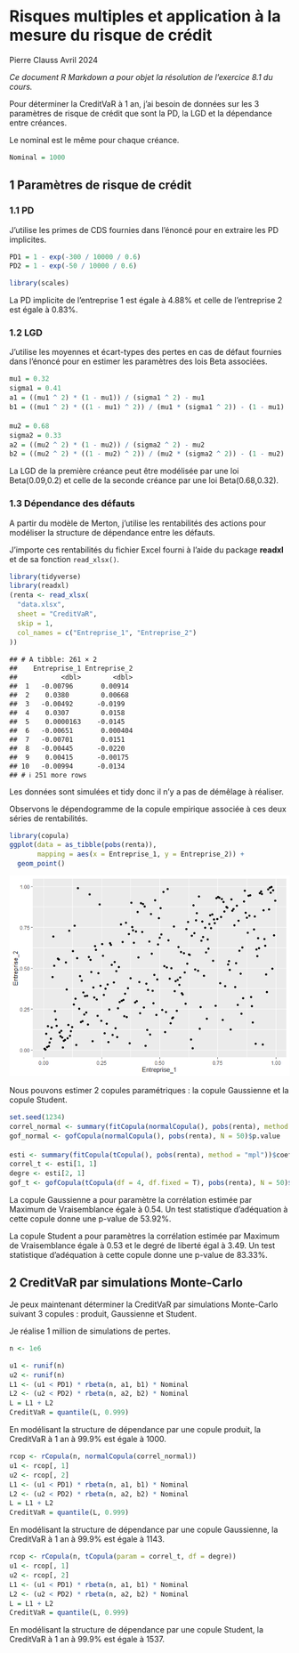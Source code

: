 Risques multiples et application à la mesure du risque de crédit
================
Pierre Clauss
Avril 2024

*Ce document R Markdown a pour objet la résolution de l’exercice 8.1 du
cours.*

Pour déterminer la CreditVaR à 1 an, j’ai besoin de données sur les 3
paramètres de risque de crédit que sont la PD, la LGD et la dépendance
entre créances.

Le nominal est le même pour chaque créance.

``` r
Nominal = 1000
```

## 1 Paramètres de risque de crédit

### 1.1 PD

J’utilise les primes de CDS fournies dans l’énoncé pour en extraire les
PD implicites.

``` r
PD1 = 1 - exp(-300 / 10000 / 0.6)
PD2 = 1 - exp(-50 / 10000 / 0.6)
```

``` r
library(scales)
```

La PD implicite de l’entreprise 1 est égale à 4.88% et celle de
l’entreprise 2 est égale à 0.83%.

### 1.2 LGD

J’utilise les moyennes et écart-types des pertes en cas de défaut
fournies dans l’énoncé pour en estimer les paramètres des lois Beta
associées.

``` r
mu1 = 0.32
sigma1 = 0.41
a1 = ((mu1 ^ 2) * (1 - mu1)) / (sigma1 ^ 2) - mu1
b1 = ((mu1 ^ 2) * ((1 - mu1) ^ 2)) / (mu1 * (sigma1 ^ 2)) - (1 - mu1)

mu2 = 0.68
sigma2 = 0.33
a2 = ((mu2 ^ 2) * (1 - mu2)) / (sigma2 ^ 2) - mu2
b2 = ((mu2 ^ 2) * ((1 - mu2) ^ 2)) / (mu2 * (sigma2 ^ 2)) - (1 - mu2)
```

La LGD de la première créance peut être modélisée par une loi
Beta(0.09,0.2) et celle de la seconde créance par une loi
Beta(0.68,0.32).

### 1.3 Dépendance des défauts

A partir du modèle de Merton, j’utilise les rentabilités des actions
pour modéliser la structure de dépendance entre les défauts.

J’importe ces rentabilités du fichier Excel fourni à l’aide du package
**readxl** et de sa fonction `read_xlsx()`.

``` r
library(tidyverse)
library(readxl)
(renta <- read_xlsx(
  "data.xlsx",
  sheet = "CreditVaR",
  skip = 1,
  col_names = c("Entreprise_1", "Entreprise_2")
))
```

    ## # A tibble: 261 × 2
    ##    Entreprise_1 Entreprise_2
    ##           <dbl>        <dbl>
    ##  1   -0.00796       0.00914 
    ##  2    0.0380        0.00668 
    ##  3   -0.00492      -0.0199  
    ##  4    0.0307        0.0158  
    ##  5    0.0000163    -0.0145  
    ##  6   -0.00651       0.000404
    ##  7   -0.00701       0.0151  
    ##  8   -0.00445      -0.0220  
    ##  9    0.00415      -0.00175 
    ## 10   -0.00994      -0.0134  
    ## # ℹ 251 more rows

Les données sont simulées et tidy donc il n’y a pas de démêlage à
réaliser.

Observons le dépendogramme de la copule empirique associée à ces deux
séries de rentabilités.

``` r
library(copula)
ggplot(data = as_tibble(pobs(renta)),
       mapping = aes(x = Entreprise_1, y = Entreprise_2)) +
  geom_point()
```

![](CreditVaR_files/figure-gfm/viz-1.png)<!-- -->

Nous pouvons estimer 2 copules paramétriques : la copule Gaussienne et
la copule Student.

``` r
set.seed(1234)
correl_normal <- summary(fitCopula(normalCopula(), pobs(renta), method = "mpl"))$coefficients[1, 1]
gof_normal <- gofCopula(normalCopula(), pobs(renta), N = 50)$p.value

esti <- summary(fitCopula(tCopula(), pobs(renta), method = "mpl"))$coefficients
correl_t <- esti[1, 1]
degre <- esti[2, 1]
gof_t <- gofCopula(tCopula(df = 4, df.fixed = T), pobs(renta), N = 50)$p.value
```

La copule Gaussienne a pour paramètre la corrélation estimée par Maximum
de Vraisemblance égale à 0.54. Un test statistique d’adéquation à cette
copule donne une p-value de 53.92%.

La copule Student a pour paramètres la corrélation estimée par Maximum
de Vraisemblance égale à 0.53 et le degré de liberté égal à 3.49. Un
test statistique d’adéquation à cette copule donne une p-value de
83.33%.

## 2 CreditVaR par simulations Monte-Carlo

Je peux maintenant déterminer la CreditVaR par simulations Monte-Carlo
suivant 3 copules : produit, Gaussienne et Student.

Je réalise 1 million de simulations de pertes.

``` r
n <- 1e6
```

``` r
u1 <- runif(n)
u2 <- runif(n)
L1 <- (u1 < PD1) * rbeta(n, a1, b1) * Nominal
L2 <- (u2 < PD2) * rbeta(n, a2, b2) * Nominal
L = L1 + L2
CreditVaR = quantile(L, 0.999)
```

En modélisant la structure de dépendance par une copule produit, la
CreditVaR à 1 an à 99.9% est égale à 1000.

``` r
rcop <- rCopula(n, normalCopula(correl_normal))
u1 <- rcop[, 1]
u2 <- rcop[, 2]
L1 <- (u1 < PD1) * rbeta(n, a1, b1) * Nominal
L2 <- (u2 < PD2) * rbeta(n, a2, b2) * Nominal
L = L1 + L2
CreditVaR = quantile(L, 0.999)
```

En modélisant la structure de dépendance par une copule Gaussienne, la
CreditVaR à 1 an à 99.9% est égale à 1143.

``` r
rcop <- rCopula(n, tCopula(param = correl_t, df = degre))
u1 <- rcop[, 1]
u2 <- rcop[, 2]
L1 <- (u1 < PD1) * rbeta(n, a1, b1) * Nominal
L2 <- (u2 < PD2) * rbeta(n, a2, b2) * Nominal
L = L1 + L2
CreditVaR = quantile(L, 0.999)
```

En modélisant la structure de dépendance par une copule Student, la
CreditVaR à 1 an à 99.9% est égale à 1537.
